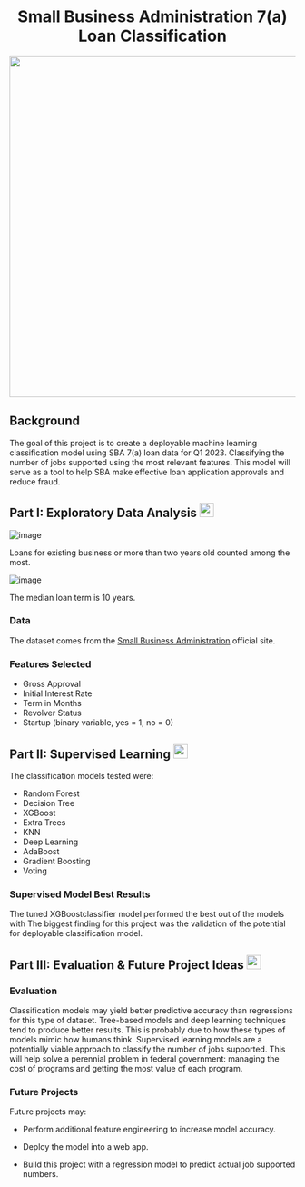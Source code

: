 <div align = "center">
     <h1> Small Business Administration 7(a) Loan Classification </h1>

     
 
<img src = "https://i.pinimg.com/originals/74/fe/58/74fe58b6918fa081662612578de66dc1.gif" height = 600, width = 600 />
</div>


<h2>Background</h2> 
The goal of this project is to create a deployable machine learning classification model using SBA 7(a) loan data for Q1 2023. Classifying the number of jobs supported using the most relevant features.
This model will serve as a tool to help SBA make effective loan application approvals and reduce fraud. 


<h2> Part I: Exploratory Data Analysis <img src ="https://th.bing.com/th/id/OIP.j5Vj7VYXdSuB0Cho-HbMpgHaHa?pid=ImgDet&rs=1" height = 25, width = 25 />
</h2>

![image](https://github.com/rakimreid/sba-7a_loan/assets/23224784/d9aca6e9-0746-4d68-90e3-76847c691fea)

Loans for existing business or more than two years old counted among the most.   

![image](https://github.com/rakimreid/sba-7a_loan/assets/23224784/118dd0c0-c9c1-442b-ac69-96b1946e0766)

The median loan term is 10 years. 

<h3>Data</h3> 

The dataset comes from the <a href="https://data.sba.gov/dataset/7-a-504-foia">Small Business Administration</a> official site.

<h3>Features Selected</h3>

* Gross Approval
* Initial Interest Rate
* Term in Months
* Revolver Status
* Startup (binary variable, yes = 1, no = 0)



<h2> Part II: Supervised Learning

<img src ="https://th.bing.com/th/id/OIP.4u9QjWljrMuY5CL7nGzRkQHaFj?w=273&h=205&c=7&r=0&o=5&dpr=1.3&pid=1.7" height = 25, width = 25 />
</h2>
     

The classification models tested were: 

* Random Forest
* Decision Tree
* XGBoost
* Extra Trees
* KNN 
* Deep Learning
* AdaBoost
* Gradient Boosting
* Voting

     
<h3>Supervised Model Best Results</h3>
     
The tuned XGBoostclassifier model performed the best out of the models with The biggest finding for this project was the validation of the potential for deployable classification model.  

     
<h2> Part III: Evaluation & Future Project Ideas 
<img src ="https://th.bing.com/th/id/R.b8644db24930cf9363566896d5253aec?rik=7SL6mGoqlQ0TNQ&riu=http%3a%2f%2fmedia.istockphoto.com%2fvectors%2fsaturn-vector-id165600450%3fk%3d6%26m%3d165600450%26s%3d612x612%26w%3d0%26h%3drEvVMsd4l40ib7bcrQzr1TzjkbLgRpcYPYGpYhJ9Nxo%3d&ehk=KabbCN8zzWnhbNSUIRMIS8eS0lrYNF2gRndPFaAxmOg%3d&risl=&pid=ImgRaw&r=0" height = 25, width = 25 />

</h2> 
     
<h3> Evaluation</h3>

Classification models may yield better predictive accuracy than regressions for this type of dataset. Tree-based models and deep learning techniques tend to produce better results. This is probably due to how these types of models mimic how humans think. Supervised learning models are a potentially viable approach to classify the number of jobs supported. This will help solve a perennial problem in federal government: managing the cost of programs and getting the most value of each program.

<h3>Future Projects</h3>

Future projects may:

* Perform additional feature engineering to increase model accuracy.

* Deploy the model into a web app.

* Build this project with a regression model to predict actual job supported numbers. 

     

